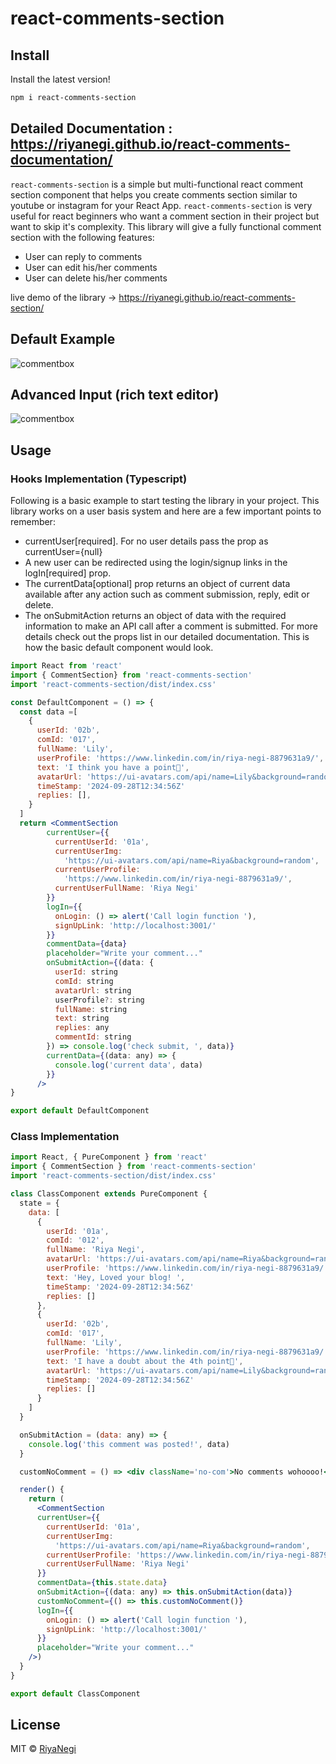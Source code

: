 # react-comments-section

## Install

Install the latest version!

```bash
npm i react-comments-section
```

## Detailed Documentation : https://riyanegi.github.io/react-comments-documentation/

`react-comments-section` is a simple but multi-functional react comment section component that helps you create comments section similar to youtube or instagram for your React App.
`react-comments-section` is very useful for react beginners who want a comment section in their project but want to skip it's complexity. This library will give a fully functional comment section with the following features:

- User can reply to comments
- User can edit his/her comments
- User can delete his/her comments

live demo of the library -> https://riyanegi.github.io/react-comments-section/

## Default Example

![commentbox](https://github.com/RiyaNegi/react-comments-section/blob/main/example/blob/default.png?raw=true)

## Advanced Input (rich text editor)

![commentbox](https://github.com/RiyaNegi/react-comments-section/blob/main/example/blob/advanced.png?raw=true)

## Usage

### Hooks Implementation (Typescript)

Following is a basic example to start testing the library in your project. This library works on a user basis
system and here are a few important points to remember:

- currentUser[required]. For no user details pass the prop as currentUser={null}
- A new user can be redirected using the login/signup links in the logIn[required] prop.
- The currentData[optional] prop returns an object of current data available after any action such as comment submission, reply, edit or delete.
- The onSubmitAction returns an object of data with the required information to make an API call after a comment is submitted.
  For more details check out the props list in our detailed documentation.
  This is how the basic default component would look.

```jsx
import React from 'react'
import { CommentSection} from 'react-comments-section'
import 'react-comments-section/dist/index.css'

const DefaultComponent = () => {
  const data =[
    {
      userId: '02b',
      comId: '017',
      fullName: 'Lily',
      userProfile: 'https://www.linkedin.com/in/riya-negi-8879631a9/',
      text: 'I think you have a point🤔',
      avatarUrl: 'https://ui-avatars.com/api/name=Lily&background=random',
      timeStamp: '2024-09-28T12:34:56Z'
      replies: [],
    }
  ]
  return <CommentSection
        currentUser={{
          currentUserId: '01a',
          currentUserImg:
            'https://ui-avatars.com/api/name=Riya&background=random',
          currentUserProfile:
            'https://www.linkedin.com/in/riya-negi-8879631a9/',
          currentUserFullName: 'Riya Negi'
        }}
        logIn={{
          onLogin: () => alert('Call login function '),
          signUpLink: 'http://localhost:3001/'
        }}
        commentData={data}
        placeholder="Write your comment..."
        onSubmitAction={(data: {
          userId: string
          comId: string
          avatarUrl: string
          userProfile?: string
          fullName: string
          text: string
          replies: any
          commentId: string
        }) => console.log('check submit, ', data)}
        currentData={(data: any) => {
          console.log('current data', data)
        }}
      />
}

export default DefaultComponent

```

### Class Implementation

```jsx
import React, { PureComponent } from 'react'
import { CommentSection } from 'react-comments-section'
import 'react-comments-section/dist/index.css'

class ClassComponent extends PureComponent {
  state = {
    data: [
      {
        userId: '01a',
        comId: '012',
        fullName: 'Riya Negi',
        avatarUrl: 'https://ui-avatars.com/api/name=Riya&background=random',
        userProfile: 'https://www.linkedin.com/in/riya-negi-8879631a9/',
        text: 'Hey, Loved your blog! ',
        timeStamp: '2024-09-28T12:34:56Z'
        replies: []
      },
      {
        userId: '02b',
        comId: '017',
        fullName: 'Lily',
        userProfile: 'https://www.linkedin.com/in/riya-negi-8879631a9/',
        text: 'I have a doubt about the 4th point🤔',
        avatarUrl: 'https://ui-avatars.com/api/name=Lily&background=random',
        timeStamp: '2024-09-28T12:34:56Z'
        replies: []
      }
    ]
  }

  onSubmitAction = (data: any) => {
    console.log('this comment was posted!', data)
  }

  customNoComment = () => <div className='no-com'>No comments wohoooo!</div>

  render() {
    return (
      <CommentSection
      currentUser={{
        currentUserId: '01a',
        currentUserImg:
          'https://ui-avatars.com/api/name=Riya&background=random',
        currentUserProfile: 'https://www.linkedin.com/in/riya-negi-8879631a9/',
        currentUserFullName: 'Riya Negi'
      }}
      commentData={this.state.data}
      onSubmitAction={(data: any) => this.onSubmitAction(data)}
      customNoComment={() => this.customNoComment()}
      logIn={{
        onLogin: () => alert('Call login function '),
        signUpLink: 'http://localhost:3001/'
      }}
      placeholder="Write your comment..."
    />)
  }
}

export default ClassComponent
```

## License

MIT © [RiyaNegi](https://github.com/RiyaNegi)

